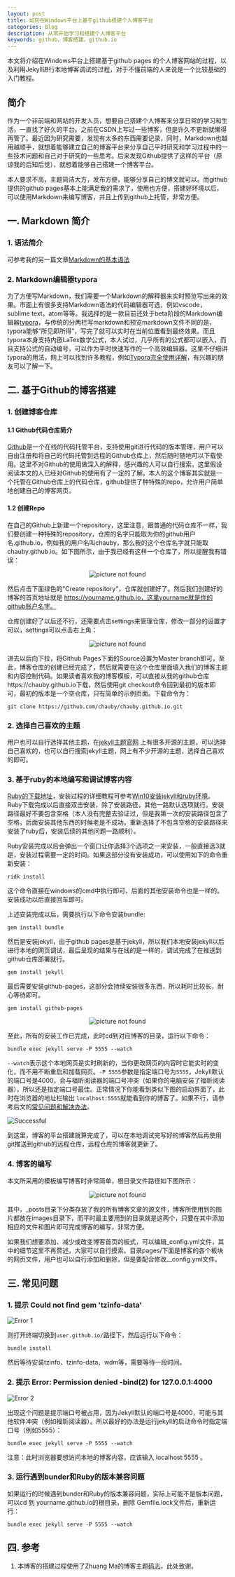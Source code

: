 ```yaml
---
layout: post
title: 如何在Windows平台上基于github搭建个人博客平台
categories: Blog
description: 从零开始学习和搭建个人博客平台
keywords: github，博客搭建，github.io
---
```


本文将介绍在Windows平台上搭建基于github pages 的个人博客网站的过程，以及利用Jekyll进行本地博客调试的过程，对于不懂前端的人来说是一个比较基础的入门教程。

## 简介

作为一个非前端和网站的开发人员，想要自己搭建个人博客来分享日常的学习和生活，一直找了好久的平台。之前在CSDN上写过一些博客，但是许久不更新就懒得再管了。最近因为研究需要，发现有太多的东西需要记录，同时，Markdown也越用越顺手，就想着能够建立自己的博客平台来分享自己平时研究和学习过程中的一些技术问题和自己对于研究的一些思考。后来发现Github提供了这样的平台（原谅我的后知后觉），就想着能够自己搭建一个博客平台。

本人要求不高，主题简洁大方，发布方便，能够分享自己的博文就可以。而github提供的github pages基本上能满足我的需求了，使用也方便，搭建好环境以后，可以使用Markdown来编写博客，并且上传到github上托管，非常方便。

## 一. Markdown 简介

### 1. 语法简介

可参考我的另一篇文章[Markdown的基本语法](https://chauby.github.io/2019/12/13/markdown-basic-skills/)

### 2. Markdown编辑器typora

为了方便写Markdown，我们需要一个Markdown的解释器来实时预览写出来的效果。市面上有很多支持Markdown语法的代码编辑器可选，例如vscode，sublime text，atom等等。我选择的是一款目前还处于beta阶段的Markdown编辑器[typora](https://www.typora.io)，与传统的分两栏写markdown和预览markdown文件不同的是，typora能够“所见即所得”，写完了就可以实时在当前位置看到最终效果。而且typora本身支持内嵌LaTex数学公式，本人试过，几乎所有的公式都可以嵌入，而且支持公式的自动编号，可以作为平时快速写作的一个高效编辑器。这里不仔细讲typora的用法，网上可以找到许多教程，例如[Typora完全使用详解](https://sspai.com/post/54912)，有兴趣的朋友可以了解一下。

## 二. 基于Github的博客搭建

### 1. 创建博客仓库

#### 1.1 Github代码仓库简介

[Github](https://github.com)是一个在线的代码托管平台，支持使用git进行代码的版本管理，用户可以自由注册和将自己的代码托管到远程的Github仓库上，然后随时随地可以下载使用。这里不对Github的使用做深入的解释，感兴趣的人可以自行搜索。这里假设阅读本文的人已经对Github的使用有了一定的了解。本人的这个博客其实就是一个托管在Github仓库上的代码仓库，github提供了种特殊的repo，允许用户简单地创建自己的博客网页。

#### 1.2 创建Repo

在自己的Github上新建一个repository，这里注意，跟普通的代码仓库不一样，我们要创建一种特殊的repository，仓库的名字只能取为你的github用户名.github.io，例如我的用户名叫chauby，那么我的这个仓库名字就只能取chauby.github.io。如下图所示，由于我已经有这样一个仓库了，所以提醒我有错误：

<center>
    <img src="/images/posts/blog/github_new_repo.png" alt="picture not found" style="zoom:100%;" />
    <br>
</center>

然后点击下面绿色的"Create repository"，仓库就创建好了。然后我们创建好的博客的首页地址就是 https://yourname.github.io，这里yourname就是你的github账户名字。

仓库创建好了以后还不行，还需要点击settings来管理仓库，修改一部分的设置才可以，settings可以点击右上角：

<center>
    <img src="/images/posts/blog/github_new_repo_setting.png" alt="picture not found" style="zoom:100%;" />
    <br>
</center>

进去以后向下拉，将Github Pages下面的Source设置为Master branch即可，至此，博客仓库的创建已经完成了，然后就需要在这个仓库里面填入我们的博客主题和内容控制代码。如果读者喜欢我的博客模板，可以直接从我的github仓库https://chauby.github.io下载，然后使用git checkout命令回到最初的版本即可，最初的版本是一个空仓库，只有简单的示例页面。下载命令为：

```shell
git clone https://github.com/chauby/chauby.github.io.git
```



### 2. 选择自己喜欢的主题

用户也可以自行选择其他主题，在[jekyll主题官网](http://jekyllthemes.org) 上有很多开源的主题，可以选择自己喜欢的，也可以自行搜索jekyll主题，网上有不少开源的主题，选择自己喜欢的即可。



### 3. 基于ruby的本地编写和调试博客内容

[Ruby的下载地址](https://rubyinstaller.org/downloads/)，安装过程的详细教程可参考[Win10安装jekyll和ruby环境](https://mojotv.cn/2019/07/13/install-jekyll-in-windows10)。Ruby下载完成以后直接双击安装，除了安装路径，其他一路默认选项就行。安装路径最好不要包含空格（本人没有完整去验证过，但是我第一次的安装路径包含了空格，后面安装其他东西的时候老是不成功。重新选择了不包含空格的安装路径来安装了ruby后，安装后续的其他问题一路顺利）。

Ruby安装完成以后会弹出一个窗口让你选择3个选项之一来安装，一般直接选3就是，安装过程需要一定的时间。如果这部分没有安装成功，可以使用如下的命令重新安装：

```shell
ridk install
```

这个命令直接在windows的cmd中执行即可，后面的其他安装命令也是一样的。安装成功以后直接回车即可。

上述安装完成以后，需要执行以下命令安装bundle:

```shell
gem install bundle
```

然后是安装jekyll，由于github pages是基于jekyll，所以我们本地安装jekyll以后进行本地的网页调试，最后呈现的结果与在线的是一样的，调试完成了在推送到github仓库部署就行。
```shell
gem install jekyll
```

最后需要安装github-pages，这部分会持续安装很多东西，所以耗时比较长，耐心等待即可。
```shell
gem install github-pages
```

<center>
    <img src="/images/posts/blog/blog-build-blog.png" alt="picture not found" style="zoom:100%;" />
    <br>
</center>

至此，所有的安装工作已完成，此时cd到对应博客的目录，运行以下命令：

```shell
bundle exec jekyll serve -P 5555 --watch
```

`--watch`表示这个本地网页是实时刷新的，当你更改网页的内容时它能实时的变化，而不用不断重启和加载网页。`-P 5555`参数是指定端口号为`5555`，Jekyll默认的端口号是4000，会与福昕阅读器的端口号冲突（如果你的电脑安装了福昕阅读器），所以还是指定端口号最佳。正常情况下你能看到类似下图的启动界面了，此时在浏览器的地址栏输出 `localhost:5555`就能看到你的博客了。如果不行，请参考后文的[常见问题和解决办法](#常见问题)。

![Successful](/images/posts/blog/jekyll-serve-successfully.png)

到这里，博客的平台搭建就算完成了，可以在本地调试完写好的博客然后再使用git推送到github的远程仓库，远程仓库的博客就更新了。

### 4. 博客的编写

本文所采用的模板编写博客时非常简单，根目录文件路径如下图所示：

<center>
    <img src="/images/posts/blog/my_blog_folder.png" alt="picture not found" style="zoom:100%;" />
    <br>
</center>

其中，_posts目录下分类存放了我的所有博客文章的源文件，博客所使用到的图片都放在images目录下，而平时最主要用到的目录就是这两个，只要在其中添加相应的文件和图片即可完成博客的编写，非常方便。

如果我们想要添加、减少或改变博客首页的板式，可以编辑_config.yml文件，其中的细节这里不再赘述，大家可以自行摸索。目录pages/下面是博客的各个板块的网页文件，用户也可以自行添加和删除，但是要配合修改__config.yml文件。


## 三. 常见问题

### 1. 提示 Could not find gem 'tzinfo-data'

![Error 1](/images/posts/blog/jekyll-err1.png)

则打开终端切换到`user.github.io/`路径下，然后运行以下命令：

```shell
bundle install
```

然后等待安装tzinfo、tzinfo-data、wdm等，需要等待一段时间。

### 2. 提示 Error: Permission denied -bind(2) for 127.0.0.1:4000

![Error 2](/images/posts/blog/jekyll-err2.png)

出现这个问题是提示端口号被占用，因为Jekyll默认的端口号是4000，可能与其他软件冲突（例如福昕阅读器）。所以最好的办法是运行jekyll的启动命令时指定端口号（例如5555）：

```shell
bundle exec jekyll serve -P 5555 --watch
```

注意：此时浏览器要想访问本地的博客内容，应该输入 localhost:5555 。

### 3. 运行遇到bunder和Ruby的版本兼容问题

如果运行的时候遇到bunder和Ruby的版本兼容问题，实际上可能不是版本问题，可以cd 到 yourname.github.io的根目录，删除 Gemfile.lock文件后，重新运行：

```shell
bundle exec jekyll serve -P 5555 --watch
```







## 四. 参考

1. 本博客的搭建过程使用了Zhuang Ma的博客主题[码志](https://mazhuang.org)，此处致谢。

